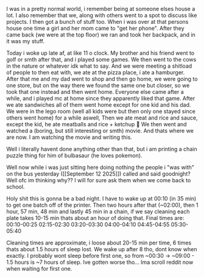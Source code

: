 I was in a pretty normal world, i remember being at someone elses house a lot. I also remember that we, along with others went to a spot to discuss like projects. I then got a bunch of stuff too. When i was over at that persons house one time a girl and her mom came to "get her phone". After they came back (we were at the top floor) we ran and took her backpack, and in it was my stuff.

Today i woke up late af, at like 11 o clock. My brother and his friend went to golf or smth after that, and i played some games. We then went to the cows in the nature or whatever idk what to say. And we were meeting a shitload of people to then eat with, we ate at the pizza place, i ate a hamburger. After that me and my dad went to shop and then go home, we were going to one store, but on the way there we found the same one but closer, so we took that one instead and then went home. Everyone else came after a while, and i played mc at home since they apparently liked that game. After we ate sandwiches all of them went home except for one kid and his dad. We were in the lego room (well all kids were but then only one stayed since others went home) for a while aswell, Then we ate meat and rice and sauce, except the kid, he ate meatballs and rice + ketchup 🤢
We then went and watched a (boring, but still interesting or smth) movie. And thats where we are now. I am watching the movie and writing this.

Well i literally havent done anything other than that, but i am printing a chain puzzle thing for him of bulbasaur (he loves pokemon).

Well now while i was just sitting here doing nothing the people i "was with" on the bus yesterday ([[September 12 2025]]) called and said goodnight? Well ofc im thinking why?? I will for sure ask them when we come back to school.

Holy shit this is gonna be a bad night. I have to wake up at 00:10 (in 35 min) to get one batch off of the printer. Then two hours after that (~02:00), then 1 hour, 57 min, 48 min and lastly 45 min in a chain, if we say cleaning each plate takes 10-15 min thats about an hour of doing that. Final times are:
00:10-00:25
02:15-02:30
03:20-03:30
04:00-04:10
04:45-04:55
05:30-05:40

Cleaning times are approximate, i loose about 20-15 min per time, 6 times thats about 1.5 hours of sleep lost. We wake up after 8 tho, dont know when exactly. I probably wont sleep before first one, so from ~00:30 → ~09:00 - 1.5 hours is ~7 hours of sleep. Ive gotten worse tho... Ima scroll reddit now when waiting for first one.